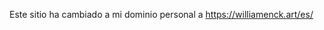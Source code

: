 

Este sitio ha cambiado a mi dominio personal a <a href="https://williamenck.art/es/">https://williamenck.art/es/</a>  